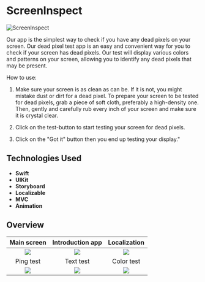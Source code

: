 # ScreenInspect

![ScreenInspect](https://api.monosnap.com/file/download?id=rH97cuoeR3wRqYmoMWiAD4il01B1TA)

Our app is the simplest way to check if you have any dead pixels on your screen. Our dead pixel test app is an easy and convenient way for you to check if your screen has dead pixels. Our test will display various colors and patterns on your screen, allowing you to identify any dead pixels that may be present.

How to use:

1. Make sure your screen is as clean as can be. If it is not, you might mistake dust or dirt for a dead pixel. To prepare your screen to be tested for dead pixels, grab a piece of soft cloth, preferably a high-density one. Then, gently and carefully rub every inch of your screen and make sure it is crystal clear.

2. Click on the test-button to start testing your screen for dead pixels.

3. Click on the \"Got it\" button then you end up testing your display."

## Technologies Used

- **Swift**
- **UIKit**
- **Storyboard**
- **Localizable**
- **MVC**
- **Animation**


## Overview
| Main screen | Introduction app | Localization  |
|:---------:|:---------:|:---------:|
|<img src="https://api.monosnap.com/file/download?id=SC3qiuIYkNfQvPssZMyQK6vKvMWi2V"> | <img src="https://api.monosnap.com/file/download?id=7eJokQdUYmfXM3yGIa7aIRgBwEl9Tj"> | <img src="https://api.monosnap.com/file/download?id=cei3Z57YKRKu31ObLP1SOehq1Gr15n"> |
| Ping test | Text test | Color test |
|<img src="https://api.monosnap.com/file/download?id=kRiwiMzLf8Xbt189w3fmFRl2pNlKWE"> | <img src="https://api.monosnap.com/file/download?id=3uL41jSUfVWtxbhqsJkfonybzwXhyO"> | <img src="https://api.monosnap.com/file/download?id=E0CaXyFtUTwsIE3UTPOi2oNPGcGJU7"> |
